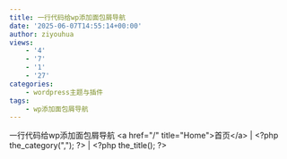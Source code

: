 ```yaml
---
title: 一行代码给wp添加面包屑导航
date: '2025-06-07T14:55:14+00:00'
author: ziyouhua
views:
    - '4'
    - '7'
    - '1'
    - '27'
categories:
    - wordpress主题与插件
tags:
    - wp添加面包屑导航
---
```


一行代码给wp添加面包屑导航 &lt;a href="/" title="Home"&gt;首页&lt;/a&gt; | &lt;?php the\_category(","); ?&gt; | &lt;?php the\_title(); ?&gt;